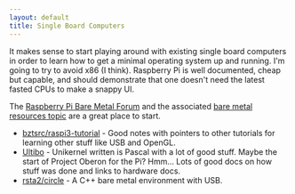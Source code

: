 ```yaml
---
layout: default
title: Single Board Computers
---
```


It makes sense to start playing around with existing single board
computers in order to learn how to get a minimal operating system up
and running. I'm going to try to avoid x86 (I think). Raspberry Pi
is well documented, cheap but capable, and should demonstrate that
one doesn't need the latest fasted CPUs to make a snappy UI.

The
[Raspberry Pi Bare Metal Forum](https://www.raspberrypi.org/forums/viewforum.php?f=72)
and the associated
[bare metal resources topic](https://www.raspberrypi.org/forums/viewtopic.php?f=72&t=72260)
are a great place to start.

* [bztsrc/raspi3-tutorial](https://github.com/bztsrc/raspi3-tutorial) -
  Good notes with pointers to other tutorials for learning other stuff
  like USB and OpenGL.
* [Ultibo](https://ultibo.org/make/) - Unikernel written is Pascal
  with a lot of good stuff. Maybe the start of Project Oberon for the
  Pi? Hmm... Lots of good docs on how stuff was done and links to
  hardware docs.
* [rsta2/circle](https://github.com/rsta2/circle) - A C++ bare metal
  environment with USB.

